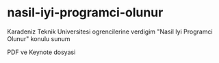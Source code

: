 # nasil-iyi-programci-olunur
Karadeniz Teknik Universitesi ogrencilerine verdigim "Nasil Iyi Programci Olunur" konulu sunum

PDF ve Keynote dosyasi
